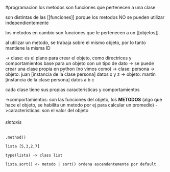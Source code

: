 #programacion 
los metodos son funciones que pertenecen a una clase

son distintas de las [[funciones]] porque los metodos NO se pueden utilizar independientemente

los metodos en cambio son funciones que le pertenecen a un [[objetos]] 

al utilizar un metodo, se trabaja sobre el mismo objeto, por lo tanto mantiene la misma ID

-> clase: es el plano para crear el objeto, como directrices y comportamientos base para un objeto con un tipo de dato
	-> se puede crear una clase propia en python (no vimos como)
-> clase: persona
	-> objeto: juan [instancia de la clase persona] datos x y z
	-> objeto: martin [instancia de la clase persona] datos a b c

cada clase tiene sus propias caracteristicas y comportamientos 

->comportamientos: son las funciones del objeto, los **METODOS** (algo que hace el objeto, se habilita un metodo por ej para calcular un promedio)
->caracteristicas: son el valor del objeto 

###### sintaxis
```
.method()

lista [5,3,2,7]

type(lista) -> class list

lista.sort() <- metodo | sort() ordena ascendentemente por default

```





